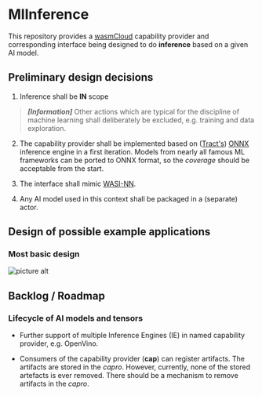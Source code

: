 # MlInference

This repository provides a [wasmCloud](https://wasmcloud.dev/) capability provider and corresponding interface being designed to do __inference__ based on a given AI model.

## Preliminary design decisions

1. Inference shall be __IN__ scope
	
> **_[Information]_**  Other actions which are typical for the discipline of machine learning shall deliberately be excluded, e.g. training and data exploration.

2. The capability provider shall be implemented based on ([Tract's](https://github.com/sonos/tract/tree/68db0209c9ffd1b91dff82884f4ae03b3622dd34)) [ONNX](https://onnx.ai/) inference engine in a first iteration. Models from nearly all famous ML frameworks can be ported to ONNX format, so the *coverage* should be acceptable from the start.

3. The interface shall mimic [WASI-NN](https://github.com/WebAssembly/wasi-nn).

4. Any AI model used in this context shall be packaged in a (separate) actor.

## Design of possible example applications

### Most basic design

![picture alt](http://via.placeholder.com/200x150 "Title is optional")


## Backlog / Roadmap

### Lifecycle of AI models and tensors

* Further support of multiple Inference Engines (IE) in named capability provider, e.g. OpenVino.

* Consumers of the capability provider (__cap__) can register artifacts. The artifacts are stored in the *capro*. However, currently, none of the stored artefacts is ever removed. There should be a mechanism to remove artifacts in the *capro*.